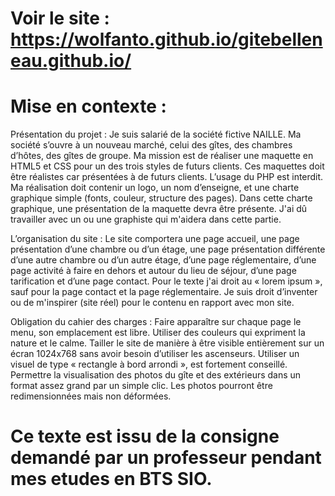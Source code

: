 # Voir le site : https://wolfanto.github.io/gitebelleneau.github.io/
# Mise en contexte :

Présentation du projet : 
Je suis salarié de la société fictive NAILLE. Ma société s’ouvre à un nouveau marché, celui des gîtes, des chambres d’hôtes, des gîtes de groupe. Ma mission est de réaliser une maquette en HTML5 et CSS pour un des trois styles de futurs clients. Ces maquettes doit être réalistes car présentées à de futurs clients. L’usage du PHP est interdit. Ma  réalisation  doit  contenir  un  logo,  un  nom  d’enseigne,  et  une  charte graphique  simple  (fonts,  couleur,  structure  des  pages).  Dans  cette  charte graphique, une présentation de la maquette devra être présente. J'ai dû travailler avec un ou une graphiste qui m'aidera dans cette partie.

L’organisation du site : 
Le site comportera une page accueil, une page présentation d’une chambre ou d’un étage, une page présentation différente d’une autre chambre ou d’un autre étage, d’une page réglementaire, d’une page activité à faire en dehors et autour du lieu de séjour, d’une page tarification et d’une page contact. Pour le texte j'ai droit au « lorem ipsum », sauf pour la page contact et la page réglementaire. Je suis droit d’inventer ou de m'inspirer (site réel) pour le contenu en rapport avec mon site. 

Obligation du cahier des charges : 
Faire apparaître sur chaque page le menu, son emplacement est libre.
Utiliser des couleurs qui expriment la nature et le calme. 
Tailler le site de manière à être visible entièrement sur un écran 1024x768 sans avoir besoin d’utiliser les ascenseurs. 
Utiliser un visuel de type « rectangle à bord arrondi », est fortement conseillé. 
Permettre la visualisation des photos du gîte et des extérieurs dans un format assez grand par un simple clic. 
Les photos pourront être redimensionnées mais non déformées. 

# Ce texte est issu de la consigne demandé par un professeur pendant mes etudes en BTS SIO.
